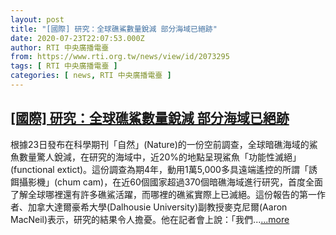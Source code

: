 ```yaml
---
layout: post
title: "[國際] 研究：全球礁鯊數量銳減 部分海域已絕跡"
date: 2020-07-23T22:07:53.000Z
author: RTI 中央廣播電臺
from: https://www.rti.org.tw/news/view/id/2073295
tags: [ RTI 中央廣播電臺 ]
categories: [ news, RTI 中央廣播電臺 ]
---
```

<!--1595542073000-->
[[國際] 研究：全球礁鯊數量銳減 部分海域已絕跡](https://www.rti.org.tw/news/view/id/2073295)
------

<div>
根據23日發布在科學期刊「自然」(Nature)的一份空前調查，全球暗礁海域的鯊魚數量驚人銳減，在研究的海域中，近20%的地點呈現鯊魚「功能性滅絕」(functional extict)。這份調查為期4年，動用1萬5,000多具遠端遙控的所謂「誘餌攝影機」(chum cam)，在近60個國家超過370個暗礁海域進行研究，首度全面了解全球哪裡還有許多礁鯊活躍，而哪裡的礁鯊實際上已滅絕。這份報告的第一作者、加拿大達爾豪希大學(Dalhousie University)副教授麥克尼爾(Aaron MacNeil)表示，研究的結果令人擔憂。他在記者會上說：「我們...<a target="_blank" href="https://www.rti.org.tw/news/view/id/2073295">...more</a>
</div>
